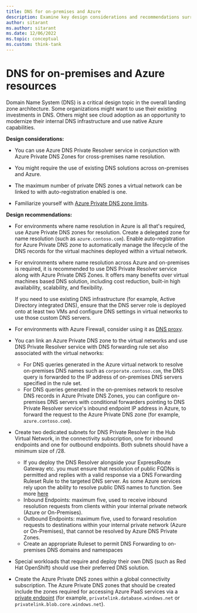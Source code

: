 ```yaml
---
title: DNS for on-premises and Azure
description: Examine key design considerations and recommendations surrounding DNS for on-premises and Microsoft Azure.
author: sitarant
ms.author: sitarant
ms.date: 12/06/2022
ms.topic: conceptual
ms.custom: think-tank
---
```


# DNS for on-premises and Azure resources

Domain Name System (DNS) is a critical design topic in the overall landing zone architecture. Some organizations might want to use their existing investments in DNS. Others might see cloud adoption as an opportunity to modernize their internal DNS infrastructure and use native Azure capabilities.

**Design considerations:**

- You can use Azure DNS Private Resolver service in conjunction with Azure Private DNS Zones for cross-premises name resolution.

- You might require the use of existing DNS solutions across on-premises and Azure.

- The maximum number of private DNS zones a virtual network can be linked to with auto-registration enabled is one.

- Familiarize yourself with [Azure Private DNS zone limits](/azure/azure-resource-manager/management/azure-subscription-service-limits#azure-dns-limits).

**Design recommendations:**

- For environments where name resolution in Azure is all that's required, use Azure Private DNS zones for resolution. Create a delegated zone for name resolution (such as `azure.contoso.com`). Enable auto-registration for Azure Private DNS zone to automatically manage the lifecycle of the DNS records for the virtual machines deployed within a virtual network.

- For environments where name resolution across Azure and on-premises is required, it is recommended to use DNS Private Resolver service along with Azure Private DNS Zones. It offers many benefits over virtual machines based DNS solution, including cost reduction, built-in high availability, scalability, and flexibility.

  If you need to use existing DNS infrastructure (for example, Active Directory integrated DNS), ensure that the DNS server role is deployed onto at least two VMs and configure DNS settings in virtual networks to use those custom DNS servers.
  
-  For environments with Azure Firewall, consider using it as [DNS proxy](/azure/firewall/dns-settings).

- You can link an Azure Private DNS zone to the virtual networks and use DNS Private Resolver service with DNS forwarding rule set also associated with the virtual networks:
  - For DNS queries generated in the Azure virtual network to resolve on-premises DNS names such as `corporate.contoso.com`, the DNS query is forwarded to the IP address of on-premises DNS servers specified in the rule set. 
  - For DNS queries generated in the on-premises network to resolve DNS records in Azure Private DNS Zones, you can configure on-premises DNS servers with conditional forwarders pointing to DNS Private Resolver service's inbound endpoint IP address in Azure, to forward the request to the Azure Private DNS zone (for example, `azure.contoso.com`).

- Create two dedicated subnets for DNS Private Resolver in the Hub Virtual Network, in the connectivity subscription, one for inbound endpoints and one for outbound endpoints. Both subnets should have a minimum size of /28.
    - If you deploy the DNS Resolver alongside your ExpressRoute Gateway etc. you must ensure that resolution of public FQDNs is permitted and replies with a valid response via a DNS Forwarding Ruleset Rule to the targeted DNS server. As some Azure services rely upon the ability to resolve public DNS names to function. See more [here](/azure/dns/private-resolver-endpoints-rulesets#rules)
  - Inbound Endpoints: maximum five, used to receive inbound resolution requests from clients within your internal private network (Azure or On-Premises).
  - Outbound Endpoints: maximum five, used to forward resolution requests to destinations within your internal private network (Azure or On-Premises), that cannot be resolved by Azure DNS Private Zones.
  - Create an appropriate Ruleset to permit DNS Forwarding to on-premises DNS domains and namespaces

- Special workloads that require and deploy their own DNS (such as Red Hat OpenShift) should use their preferred DNS solution.

- Create the Azure Private DNS zones within a global connectivity subscription. The Azure Private DNS zones that should be created include the zones required for accessing Azure PaaS services via a [private endpoint](/azure/private-link/private-endpoint-dns#azure-services-dns-zone-configuration) (for example, `privatelink.database.windows.net` or `privatelink.blob.core.windows.net`).
